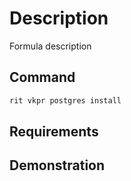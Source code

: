 # Description

Formula description

## Command

```bash
rit vkpr postgres install
```

## Requirements

## Demonstration
